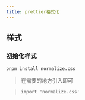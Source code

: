 ```yaml
---
title: prettier格式化
---
```


## 样式
### 初始化样式
```shell
pnpm install normalize.css
```
> 在需要的地方引入即可

> ``` import 'normalize.css' ```
